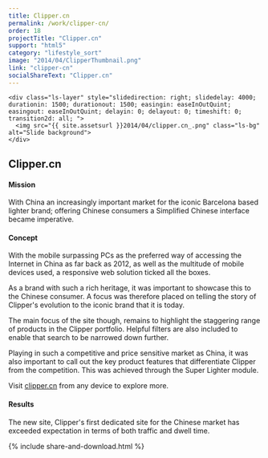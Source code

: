 ```yaml
---
title: Clipper.cn
permalink: /work/clipper-cn/
order: 18
projectTitle: "Clipper.cn"
support: "html5"
category: "lifestyle_sort"
image: "2014/04/ClipperThumbnail.png"
link: "clipper-cn"
socialShareText: "Clipper.cn"
---
```

<div class="avia-layerslider solid_bottom_border">
  <div id="layerslider_1" class="ls-wp-container">

    <div class="ls-layer" style="slidedirection: right; slidedelay: 4000; durationin: 1500; durationout: 1500; easingin: easeInOutQuint; easingout: easeInOutQuint; delayin: 0; delayout: 0; timeshift: 0; transition2d: all; ">
      <img src="{{ site.assetsurl }}2014/04/clipper.cn_.png" class="ls-bg" alt="Slide background">
    </div>
  </div>
</div>

<div class="wrapper content project-detail" markdown="1">
  <h2 class="content-h2 with-bottom-line">Clipper.cn</h2>

#### Mission

With China an increasingly important market for the iconic Barcelona based lighter brand; offering Chinese consumers a Simplified Chinese interface became imperative.

#### Concept

With the mobile surpassing PCs as the preferred way of accessing the Internet in China as far back as 2012, as well as the multitude of mobile devices used, a responsive web solution ticked all the boxes.

As a brand with such a rich heritage, it was important to showcase this to the Chinese consumer. A focus was therefore placed on telling the story of Clipper's evolution to the iconic brand that it is today.

The main focus of the site though, remains to highlight the staggering range of products in the Clipper portfolio. Helpful filters are also included to enable that search to be narrowed down further.

Playing in such a competitive and price sensitive market as China, it was also important to call out the key product features that differentiate Clipper from the competition. This was achieved through the Super Lighter module.

Visit [clipper.cn](http://www.clipper.cn) from any device to explore more.

#### Results

The new site, Clipper's first dedicated site for the Chinese market has exceeded expectation in terms of both traffic and dwell time.

</div>

{% include share-and-download.html %}

<script>
$(document).ready(function() {
  if (typeof $.fn.layerSlider == "undefined") {
    lsShowNotice('layerslider_1','jquery');
  }
  else if (typeof $.transit == "undefined" || typeof $.transit.modifiedForLayerSlider == "undefined") {
    lsShowNotice('layerslider_1', 'transit');
  }
  else
  {
    $("#layerslider_1").layerSlider({
      width : '1280px',
      height : '578px',
      responsive : true,
      responsiveUnder : 0,
      sublayerContainer : 0,
      autoStart : true,
      pauseOnHover : true,
      firstLayer : 1,
      animateFirstLayer : true,
      randomSlideshow : false,
      twoWaySlideshow : true,
      loops : 0,
      forceLoopNum : true,
      autoPlayVideos : true,
      autoPauseSlideshow : 'auto',
      youtubePreview : 'maxresdefault.jpg',
      keybNav : true,
      touchNav : true,
      skin : '.DS_Store',
      skinsPath : '../../css/LayerSlider/skins/',
      globalBGColor : 'transparent',
      navPrevNext : true,
      navStartStop : true,
      navButtons : true,
      hoverPrevNext : true,
      hoverBottomNav : false,
      showBarTimer : false,
      showCircleTimer : true,
      thumbnailNavigation : 'hover',
      tnWidth : 100,
      tnHeight : 60,
      tnContainerWidth : '60%',
      tnActiveOpacity : 35,
      tnInactiveOpacity : 100,
      imgPreload : true,
      yourLogo : false,
      yourLogoStyle : 'left: 10px; top: 10px;',
      yourLogoLink : false,
      yourLogoTarget : '_self',
      cbInit : function(element) { },
      cbStart : function(data) { },
      cbStop : function(data) { },
      cbPause : function(data) { },
      cbAnimStart : function(data) { },
      cbAnimStop : function(data) { },
      cbPrev : function(data) { },
      cbNext : function(data) { }
    });
  }
});
</script>

